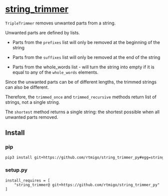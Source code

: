 # [string_trimmer](https://github.com/rtmigo/string_trimmer_py)

`TripleTrimmer` removes unwanted parts from a string.

Unwanted parts are defined by lists.

* Parts from the `prefixes` list will only be removed at the beginning of
the string

* Parts from the `suffixes` list will only be removed at the end of
the string

* Parts from the whole_words list - will turn the string into empty if it
is equal to any of the `whole_words` elements.

Since the unwanted parts can be of different lengths, the trimmed strings
can also be different.

Therefore, the `trimmed_once` and `trimmed_recursive` methods return list
of strings, not a single string.

The `shortest` method returns a single string: the shortest possible
when all unwanted parts removed.

## Install

### pip

```bash
pip3 install git+https://github.com/rtmigo/string_trimmer_py#egg=string_trimmer
```

### setup.py

```python3
install_requires = [
    "string_trimmer@ git+https://github.com/rtmigo/string_trimmer_py"
]
```